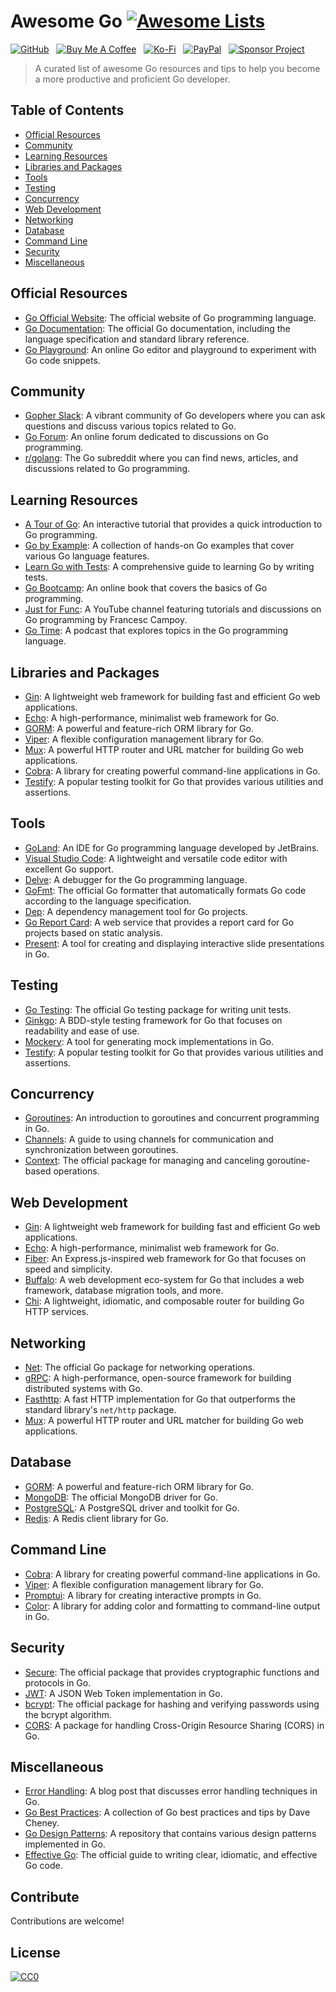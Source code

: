 # Awesome Go [![Awesome Lists](https://srv-cdn.himpfen.io/badges/awesome-lists/awesomelists-flat.svg)](https://github.com/brandonhimpfen/awesome)

[![GitHub](https://srv-cdn.himpfen.io/badges/github/github-flat.svg)](https://github.com/sponsors/brandonhimpfen/) &nbsp; [![Buy Me A Coffee](https://srv-cdn.himpfen.io/badges/buymeacoffee/buymeacoffee-flat.svg)](https://www.buymeacoffee.com/brandonhimpfen) &nbsp; [![Ko-Fi](https://srv-cdn.himpfen.io/badges/kofi/kofi-flat.svg)](https://ko-fi.com/brandonhimpfen) &nbsp; [![PayPal](https://srv-cdn.himpfen.io/badges/paypal/paypal-flat.svg)](https://paypal.me/brandonhimpfen) &nbsp; [![Sponsor Project](https://srv-cdn.himpfen.io/badges/sponsor-project/sponsor-project-flat.svg)](https://brandon.tiny.us/donate)

> A curated list of awesome Go resources and tips to help you become a more productive and proficient Go developer.

## Table of Contents

- [Official Resources](#official-resources)
- [Community](#community)
- [Learning Resources](#learning-resources)
- [Libraries and Packages](#libraries-and-packages)
- [Tools](#tools)
- [Testing](#testing)
- [Concurrency](#concurrency)
- [Web Development](#web-development)
- [Networking](#networking)
- [Database](#database)
- [Command Line](#command-line)
- [Security](#security)
- [Miscellaneous](#miscellaneous)

## Official Resources

- [Go Official Website](https://golang.org/): The official website of Go programming language.
- [Go Documentation](https://golang.org/doc/): The official Go documentation, including the language specification and standard library reference.
- [Go Playground](https://play.golang.org/): An online Go editor and playground to experiment with Go code snippets.

## Community

- [Gopher Slack](https://invite.slack.golangbridge.org/): A vibrant community of Go developers where you can ask questions and discuss various topics related to Go.
- [Go Forum](https://forum.golangbridge.org/): An online forum dedicated to discussions on Go programming.
- [r/golang](https://www.reddit.com/r/golang/): The Go subreddit where you can find news, articles, and discussions related to Go programming.

## Learning Resources

- [A Tour of Go](https://tour.golang.org/welcome/1): An interactive tutorial that provides a quick introduction to Go programming.
- [Go by Example](https://gobyexample.com/): A collection of hands-on Go examples that cover various Go language features.
- [Learn Go with Tests](https://quii.gitbook.io/learn-go-with-tests/): A comprehensive guide to learning Go by writing tests.
- [Go Bootcamp](http://www.golangbootcamp.com/book): An online book that covers the basics of Go programming.
- [Just for Func](https://www.youtube.com/c/justforfunc): A YouTube channel featuring tutorials and discussions on Go programming by Francesc Campoy.
- [Go Time](https://changelog.com/gotime): A podcast that explores topics in the Go programming language.

## Libraries and Packages

- [Gin](https://github.com/gin-gonic/gin): A lightweight web framework for building fast and efficient Go web applications.
- [Echo](https://github.com/labstack/echo): A high-performance, minimalist web framework for Go.
- [GORM](https://github.com/go-gorm/gorm): A powerful and feature-rich ORM library for Go.
- [Viper](https://github.com/spf13/viper): A flexible configuration management library for Go.
- [Mux](https://github.com/gorilla/mux): A powerful HTTP router and URL matcher for building Go web applications.
- [Cobra](https://github.com/spf13/cobra): A library for creating powerful command-line applications in Go.
- [Testify](https://github.com/stretchr/testify): A popular testing toolkit for Go that provides various utilities and assertions.

## Tools

- [GoLand](https://www.jetbrains.com/go/): An IDE for Go programming language developed by JetBrains.
- [Visual Studio Code](https://code.visualstudio.com/): A lightweight and versatile code editor with excellent Go support.
- [Delve](https://github.com/go-delve/delve): A debugger for the Go programming language.
- [GoFmt](https://pkg.go.dev/cmd/gofmt): The official Go formatter that automatically formats Go code according to the language specification.
- [Dep](https://github.com/golang/dep): A dependency management tool for Go projects.
- [Go Report Card](https://goreportcard.com/): A web service that provides a report card for Go projects based on static analysis.
- [Present](https://pkg.go.dev/golang.org/x/tools/cmd/present): A tool for creating and displaying interactive slide presentations in Go.

## Testing

- [Go Testing](https://golang.org/pkg/testing/): The official Go testing package for writing unit tests.
- [Ginkgo](https://github.com/onsi/ginkgo): A BDD-style testing framework for Go that focuses on readability and ease of use.
- [Mockery](https://github.com/vektra/mockery): A tool for generating mock implementations in Go.
- [Testify](https://github.com/stretchr/testify): A popular testing toolkit for Go that provides various utilities and assertions.

## Concurrency

- [Goroutines](https://tour.golang.org/concurrency/1): An introduction to goroutines and concurrent programming in Go.
- [Channels](https://tour.golang.org/concurrency/2): A guide to using channels for communication and synchronization between goroutines.
- [Context](https://golang.org/pkg/context/): The official package for managing and canceling goroutine-based operations.

## Web Development

- [Gin](https://github.com/gin-gonic/gin): A lightweight web framework for building fast and efficient Go web applications.
- [Echo](https://github.com/labstack/echo): A high-performance, minimalist web framework for Go.
- [Fiber](https://github.com/gofiber/fiber): An Express.js-inspired web framework for Go that focuses on speed and simplicity.
- [Buffalo](https://gobuffalo.io/): A web development eco-system for Go that includes a web framework, database migration tools, and more.
- [Chi](https://github.com/go-chi/chi): A lightweight, idiomatic, and composable router for building Go HTTP services.

## Networking

- [Net](https://golang.org/pkg/net/): The official Go package for networking operations.
- [gRPC](https://grpc.io/): A high-performance, open-source framework for building distributed systems with Go.
- [Fasthttp](https://github.com/valyala/fasthttp): A fast HTTP implementation for Go that outperforms the standard library's `net/http` package.
- [Mux](https://github.com/gorilla/mux): A powerful HTTP router and URL matcher for building Go web applications.

## Database

- [GORM](https://github.com/go-gorm/gorm): A powerful and feature-rich ORM library for Go.
- [MongoDB](https://go.mongodb.org/mongo-driver): The official MongoDB driver for Go.
- [PostgreSQL](https://github.com/jackc/pgx): A PostgreSQL driver and toolkit for Go.
- [Redis](https://github.com/go-redis/redis): A Redis client library for Go.

## Command Line

- [Cobra](https://github.com/spf13/cobra): A library for creating powerful command-line applications in Go.
- [Viper](https://github.com/spf13/viper): A flexible configuration management library for Go.
- [Promptui](https://github.com/manifoldco/promptui): A library for creating interactive prompts in Go.
- [Color](https://github.com/fatih/color): A library for adding color and formatting to command-line output in Go.

## Security

- [Secure](https://pkg.go.dev/golang.org/x/crypto/acme/autocert): The official package that provides cryptographic functions and protocols in Go.
- [JWT](https://github.com/golang-jwt/jwt): A JSON Web Token implementation in Go.
- [bcrypt](https://pkg.go.dev/golang.org/x/crypto/bcrypt): The official package for hashing and verifying passwords using the bcrypt algorithm.
- [CORS](https://github.com/rs/cors): A package for handling Cross-Origin Resource Sharing (CORS) in Go.

## Miscellaneous

- [Error Handling](https://blog.golang.org/error-handling-and-go): A blog post that discusses error handling techniques in Go.
- [Go Best Practices](https://dave.cheney.net/practical-go/presentations/qcon-china.html): A collection of Go best practices and tips by Dave Cheney.
- [Go Design Patterns](https://github.com/tmrts/go-patterns): A repository that contains various design patterns implemented in Go.
- [Effective Go](https://golang.org/doc/effective_go.html): The official guide to writing clear, idiomatic, and effective Go code.

## Contribute

Contributions are welcome!

## License

[![CC0](https://mirrors.creativecommons.org/presskit/buttons/88x31/svg/by-sa.svg)](http://creativecommons.org/licenses/by-sa/4.0/)
